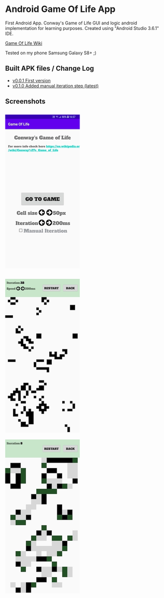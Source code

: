 # Android Game Of Life App

First Android App. Conway's Game of Life GUI and logic android implementation for learning purposes.
Created using "Android Studio 3.6.1" IDE.

[Game Of Life Wiki](https://en.wikipedia.org/wiki/Conway%27s_Game_of_Life)

Tested on my phone Samsung Galaxy S8+ ;)

## Built APK files / Change Log
* <a href="app/release/app-release-v0.0.1.apk">v0.0.1 First version</a>
* <a href="app/release/app-release-v0.1.0.apk">v0.1.0 Added manual iteration step (latest)</a>

## Screenshots
![First screen](resources/first_game_screen.jpg?s=200)
---
![Game screen](resources/game_screen.jpg?s=200)
---
![Manual iteration screen](resources/manual_iteration_game_screen.jpg?s=200)